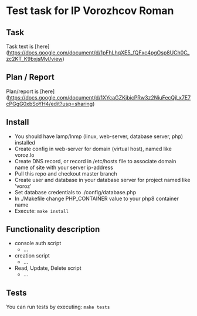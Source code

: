 
# Test task for IP Vorozhcov Roman
## Task
Task text is [here] (https://docs.google.com/document/d/1pFhLhqXE5_fQFxc4pgOsp8UCh0C_zc2KT_K9bxjsMyI/view)

## Plan / Report
Plan/report is [here] (https://docs.google.com/document/d/1XYcaGZKjbicPRw3z2NiuFecQjLx7E7cPGgG0xbSoYH4/edit?usp=sharing)
 
## Install
- You should have lamp/lnmp (linux, web-server, database server, php) installed
- Create config in web-server for domain (virtual host), named like voroz.lo
- Create DNS record, or record in /etc/hosts file to associate domain name of site with your server ip-address
- Pull this repo and checkout master branch
- Create user and database in your database server for project named like 'voroz'
- Set database credentials to ./config/database.php
- In ./Makefile change PHP_CONTAINER value to your php8 container name
- Execute: 
`make install`

## Functionality description
* console auth script
  + ...
* creation script
  + ...
* Read, Update, Delete script
  + ...

## Tests
You can run tests by executing: 
`make tests`
